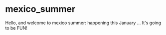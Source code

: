 # mexico_summer

Hello, and welcome to mexico summer:
happening this January ...
It's going to be FUN!
